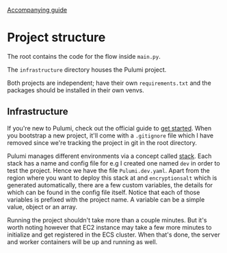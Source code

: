 [Accompanying guide](https://nikhils98.github.io/posts/self-host-prefect-with-ecs-work-pool)

# Project structure

The root contains the code for the flow inside `main.py`.

The `infrastructure` directory houses the Pulumi project.

Both projects are independent; have their own `requirements.txt` and the packages should be installed in their own venvs.

## Infrastructure

If you're new to Pulumi, check out the official guide to [get started](https://www.pulumi.com/docs/clouds/aws/get-started/). When you bootstrap a new project, it'll come with a `.gitignore` file which I have removed since we're tracking the project in git in the root directory.

Pulumi manages different environments via a concept called [stack](https://www.pulumi.com/docs/concepts/stack/). Each stack has a name and config file for e.g I created one named `dev` in order to test the project. Hence we have the file `Pulumi.dev.yaml`. Apart from the region where you want to deploy this stack at and `encryptionsalt` which is generated automatically, there are a few custom variables, the details for which can be found in the config file itself. Notice that each of those variables is prefixed with the project name. A variable can be a simple value, object or an array.

Running the project shouldn't take more than a couple minutes. But it's worth noting however that EC2 instance may take a few more minutes to initialize and get registered in the ECS cluster. When that's done, the server and worker containers will be up and running as well.